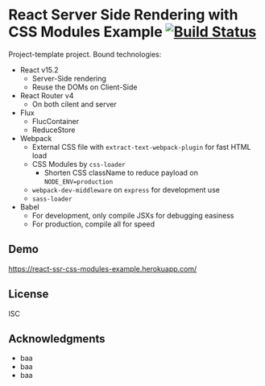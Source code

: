 # React Server Side Rendering with CSS Modules Example [![Build Status](https://travis-ci.org/piglovesyou/react-server-side-rendering-with-css-modules.svg?branch=master)](https://travis-ci.org/piglovesyou/react-server-side-rendering-with-css-modules)

Project-template project. Bound technologies:

* React v15.2
  * Server-Side rendering
  * Reuse the DOMs on Client-Side
* React Router v4
  * On both cilent and server
* Flux
  * FlucContainer
  * ReduceStore
* Webpack
  * External CSS file with `extract-text-webpack-plugin` for fast HTML load
  * CSS Modules by `css-loader`
    * Shorten CSS className to reduce payload on `NODE_ENV=production`
  * `webpack-dev-middleware` on `express` for development use
  * `sass-loader`
* Babel
  * For development, only compile JSXs for debugging easiness
  * For production, compile all for speed

## Demo

https://react-ssr-css-modules-example.herokuapp.com/

## License

ISC

## Acknowledgments

* baa
* baa
* baa
